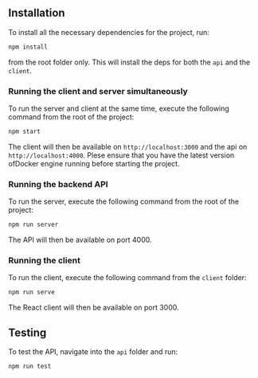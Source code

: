 ## Installation

To install all the necessary dependencies for the project, run:

```bash
npm install
```

from the root folder only. This will install the deps for both the `api` and the `client`.

### Running the client and server simultaneously

To run the server and client at the same time, execute the following command from the root of the project:

```bash
npm start
```

The client will then be available on `http://localhost:3000` and the api on `http://localhost:4000`. Plese ensure that you have the latest version ofDocker engine running before starting the project.

### Running the backend API

To run the server, execute the following command from the root of the project:

```bash
npm run server
```

The API will then be available on port 4000.

### Running the client

To run the client, execute the following command from the `client` folder:

```bash
npm run serve
```

The React client will then be available on port 3000.

## Testing

To test the API, navigate into the `api` folder and run:

```bash
npm run test
```
